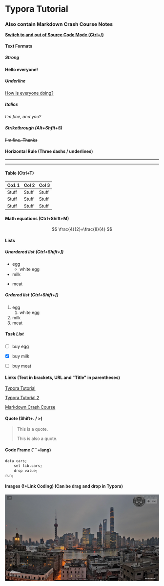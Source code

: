 # Typora Tutorial

### Also contain Markdown Crash Course Notes



<u>**Switch to and out of Source Code Mode (Ctrl+/)**</u>



#### Text Formats

##### Strong

**Hello everyone!**

##### Underline

<u>How is everyone doing?</u>

##### Italics

*I'm fine, and you?*

##### Strikethrough (Alt+Shfit+5)

~~I'm fine. Thanks~~



#### Horizontal Rule (Three dashs / underlines)

---

___



#### Table (Ctrl+T)

|   Co1 1   |   Col 2   |   Col 3   |
| ---- | ---- | ---- |
|   Stuff   |   Stuff   |   Stuff   |
|   Stuff   |   Stuff   |   Stuff   |
|   Stuff   |   Stuff   |   Stuff   |



#### Math equations (Ctrl+Shift+M)

$$
\frac{4}{2}=\frac{8}{4}
$$



#### Lists

##### Unordered list (Ctrl+Shift+])

* egg
  * white egg
* milk

- meat

##### Ordered list (Ctrl+Shift+[)
1. egg
   1. white egg
2. milk
3. meat

##### Task List 

- [ ] buy egg
- [x] buy milk
- [ ] buy meat


#### Links (Text in brackets, URL and "Title" in parentheses)

[Typora Tutorial](https://www.youtube.com/watch?v=yigIbd54CU4&t=3s "This is a title")

[Typora Tutorial 2](https://www.youtube.com/watch?v=Yq6u6Z1yuco "Lol")

[Markdown Crash Course](https://www.youtube.com/watch?v=HUBNt18RFbo "Markdown Crash Course")



#### Quote (Shift+. / >)

> This is a quote.
>
> This is also a quote.



#### Code Frame (```+lang)

```SAS
data cars;
	set lib.cars;
	drop value;
run;
```



#### Images (!+Link Coding) (Can be drag and drop in Typora)

![Shanghai Sunrise](Shanghai%20Sunrise.png "Shanghai Sunrise")
